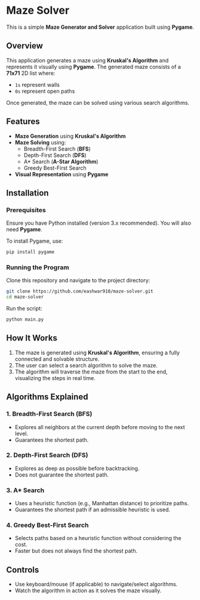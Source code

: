 # Maze Solver

This is a simple **Maze Generator and Solver** application built using **Pygame**.

## Overview

This application generates a maze using **Kruskal's Algorithm** and represents it visually using **Pygame**. The generated maze consists of a **71x71** 2D list where:
- `1s` represent walls
- `0s` represent open paths

Once generated, the maze can be solved using various search algorithms.

## Features
- **Maze Generation** using **Kruskal's Algorithm**
- **Maze Solving** using:
  - Breadth-First Search (**BFS**)
  - Depth-First Search (**DFS**)
  - A* Search (**A-Star Algorithm**)
  - Greedy Best-First Search
- **Visual Representation** using **Pygame**

## Installation

### Prerequisites
Ensure you have Python installed (version 3.x recommended). You will also need **Pygame**.

To install Pygame, use:
```bash
pip install pygame
```

### Running the Program
Clone this repository and navigate to the project directory:
```bash
git clone https://github.com/eashwar910/maze-solver.git
cd maze-solver
```
Run the script:
```bash
python main.py
```

## How It Works
1. The maze is generated using **Kruskal's Algorithm**, ensuring a fully connected and solvable structure.
2. The user can select a search algorithm to solve the maze.
3. The algorithm will traverse the maze from the start to the end, visualizing the steps in real time.

## Algorithms Explained
### 1. Breadth-First Search (BFS)
- Explores all neighbors at the current depth before moving to the next level.
- Guarantees the shortest path.

### 2. Depth-First Search (DFS)
- Explores as deep as possible before backtracking.
- Does not guarantee the shortest path.

### 3. A* Search
- Uses a heuristic function (e.g., Manhattan distance) to prioritize paths.
- Guarantees the shortest path if an admissible heuristic is used.

### 4. Greedy Best-First Search
- Selects paths based on a heuristic function without considering the cost.
- Faster but does not always find the shortest path.

## Controls
- Use keyboard/mouse (if applicable) to navigate/select algorithms.
- Watch the algorithm in action as it solves the maze visually.


